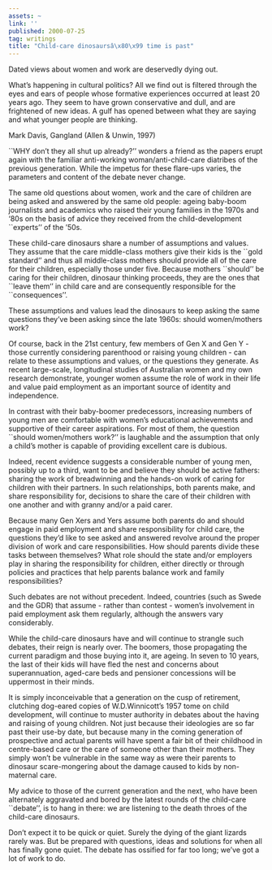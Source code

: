 ```yaml
---
assets: ~
link: ''
published: 2000-07-25
tag: writings
title: "Child-care dinosaursâ\x80\x99 time is past"
---
```

Dated views about women and work are deservedly dying out.

What’s happening in cultural politics? All we find out is filtered
through the eyes and ears of people whose formative experiences occurred
at least 20 years ago. They seem to have grown conservative and dull,
and are frightened of new ideas. A gulf has opened between what they are
saying and what younger people are thinking.

Mark Davis, Gangland (Allen & Unwin, 1997)

\`\`WHY don’t they all shut up already?’’ wonders a friend as the papers
erupt again with the familiar anti-working woman/anti-child-care
diatribes of the previous generation. While the impetus for these
flare-ups varies, the parameters and content of the debate never change.

The same old questions about women, work and the care of children are
being asked and answered by the same old people: ageing baby-boom
journalists and academics who raised their young families in the 1970s
and ‘80s on the basis of advice they received from the child-development
\`\`experts’’ of the ’50s.

These child-care dinosaurs share a number of assumptions and values.
They assume that the care middle-class mothers give their kids is the
\`\`gold standard‘’ and thus all middle-class mothers should provide all
of the care for their children, especially those under five. Because
mothers \`\`should’’ be caring for their children, dinosaur thinking
proceeds, they are the ones that \`\`leave them‘’ in child care and are
consequently responsible for the \`\`consequences’’.

These assumptions and values lead the dinosaurs to keep asking the same
questions they’ve been asking since the late 1960s: should women/mothers
work?

Of course, back in the 21st century, few members of Gen X and Gen Y -
those currently considering parenthood or raising young children - can
relate to these assumptions and values, or the questions they generate.
As recent large-scale, longitudinal studies of Australian women and my
own research demonstrate, younger women assume the role of work in their
life and value paid employment as an important source of identity and
independence.

In contrast with their baby-boomer predecessors, increasing numbers of
young men are comfortable with women’s educational achievements and
supportive of their career aspirations. For most of them, the question
\`\`should women/mothers work?’’ is laughable and the assumption that
only a child’s mother is capable of providing excellent care is dubious.

Indeed, recent evidence suggests a considerable number of young men,
possibly up to a third, want to be and believe they should be active
fathers: sharing the work of breadwinning and the hands-on work of
caring for children with their partners. In such relationships, both
parents make, and share responsibility for, decisions to share the care
of their children with one another and with granny and/or a paid carer.

Because many Gen Xers and Yers assume both parents do and should engage
in paid employment and share responsibility for child care, the
questions they’d like to see asked and answered revolve around the
proper division of work and care responsibilities. How should parents
divide these tasks between themselves? What role should the state and/or
employers play in sharing the responsibility for children, either
directly or through policies and practices that help parents balance
work and family responsibilities?

Such debates are not without precedent. Indeed, countries (such as Swede
and the GDR) that assume - rather than contest - women’s involvement in
paid employment ask them regularly, although the answers vary
considerably.

While the child-care dinosaurs have and will continue to strangle such
debates, their reign is nearly over. The boomers, those propagating the
current paradigm and those buying into it, are ageing. In seven to 10
years, the last of their kids will have fled the nest and concerns about
superannuation, aged-care beds and pensioner concessions will be
uppermost in their minds.

It is simply inconceivable that a generation on the cusp of retirement,
clutching dog-eared copies of W.D.Winnicott’s 1957 tome on child
development, will continue to muster authority in debates about the
having and raising of young children. Not just because their ideologies
are so far past their use-by date, but because many in the coming
generation of prospective and actual parents will have spent a fair bit
of their childhood in centre-based care or the care of someone other
than their mothers. They simply won’t be vulnerable in the same way as
were their parents to dinosaur scare-mongering about the damage caused
to kids by non-maternal care.

My advice to those of the current generation and the next, who have been
alternately aggravated and bored by the latest rounds of the child-care
\`\`debate’’, is to hang in there: we are listening to the death throes
of the child-care dinosaurs.

Don’t expect it to be quick or quiet. Surely the dying of the giant
lizards rarely was. But be prepared with questions, ideas and solutions
for when all has finally gone quiet. The debate has ossified for far too
long; we’ve got a lot of work to do.